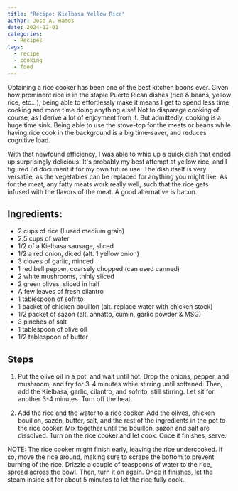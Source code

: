 ```yaml
---
title: "Recipe: Kielbasa Yellow Rice"
author: Jose A. Ramos
date: 2024-12-01
categories:
  - Recipes
tags:
  - recipe
  - cooking
  - food
---
```


Obtaining a rice cooker has been one of the best kitchen boons ever. Given how prominent rice is in the staple Puerto Rican dishes (rice & beans, yellow rice, etc...), being able to effortlessly make it means I get to spend less time cooking and more time doing anything else! Not to disparage cooking of course, as I derive a lot of enjoyment from it. But admittedly, cooking is a huge time sink. Being able to use the stove-top for the meats or beans while having rice cook in the background is a big time-saver, and reduces cognitive load.

With that newfound efficiency, I was able to whip up a quick dish that ended up surprisingly delicious. It's probably my best attempt at yellow rice, and I figured I'd document it for my own future use. The dish itself is very versatile, as the vegetables can be replaced for anything you might like. As for the meat, any fatty meats work really well, such that the rice gets infused with the flavors of the meat. A good alternative is bacon.

## Ingredients:

- 2 cups of rice (I used medium grain)
- 2.5 cups of water
- 1/2 of a Kielbasa sausage, sliced
- 1/2 a red onion, diced (alt. 1 yellow onion)
- 3 cloves of garlic, minced
- 1 red bell pepper, coarsely chopped (can used canned)
- 2 white mushrooms, thinly sliced
- 2 green olives, sliced in half
- A few leaves of fresh cilantro
- 1 tablespoon of sofrito
- 1 packet of chicken bouillon (alt. replace water with chicken stock)
- 1/2 packet of sazón (alt. annatto, cumin, garlic powder & MSG)
- 3 pinches of salt
- 1 tablespoon of olive oil
- 1/2 tablespoon of butter

## Steps

1) Put the olive oil in a pot, and wait until hot. Drop the onions, pepper, and mushroom, and fry for 3-4 minutes while stirring until softened. Then, add the Kielbasa, garlic, cilantro, and sofrito, still stirring. Let sit for another 3-4 minutes. Turn off the heat.

2) Add the rice and the water to a rice cooker. Add the olives, chicken bouillon, sazón, butter, salt, and the rest of the ingredients in the pot to the rice cooker. Mix together until the bouillon, sazón and salt are dissolved. Turn on the rice cooker and let cook. Once it finishes, serve.

NOTE: The rice cooker might finish early, leaving the rice undercooked. If so, move the rice around, making sure to scrape the bottom to prevent burning of the rice. Drizzle a couple of teaspoons of water to the rice, spread across the bowl. Then, turn it on again. Once it finishes, let the steam inside sit for about 5 minutes to let the rice fully cook.